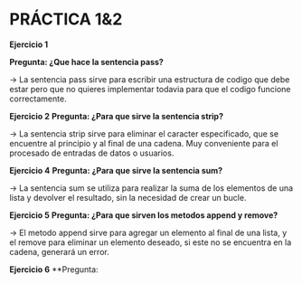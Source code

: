 # **PRÁCTICA 1&2**

**Ejercicio 1**

**Pregunta: ¿Que hace la sentencia pass?**

  -> La sentencia pass sirve para escribir una estructura de codigo que debe estar pero que no quieres implementar todavia para que el codigo funcione correctamente.
  

**Ejercicio 2**
**Pregunta: ¿Para que sirve la sentencia strip?**

  -> La sentencia strip sirve para eliminar el caracter especificado, que se encuentre al principio y al final de una cadena. Muy conveniente para el procesado de entradas de datos o usuarios.


**Ejercicio 4**
**Pregunta: ¿Para que sirve la sentencia sum?**

  -> La sentencia sum se utiliza para realizar la suma de los elementos de una lista y devolver el resultado, sin la necesidad de crear un bucle.

**Ejercicio 5**
**Pregunta: ¿Para que sirven los metodos append y remove?**

  -> El metodo append sirve para agregar un elemento al final de una lista, y el remove para eliminar un elemento deseado, si este no se encuentra en la cadena, generará un error.


**Ejercicio 6**
**Pregunta: 






  
